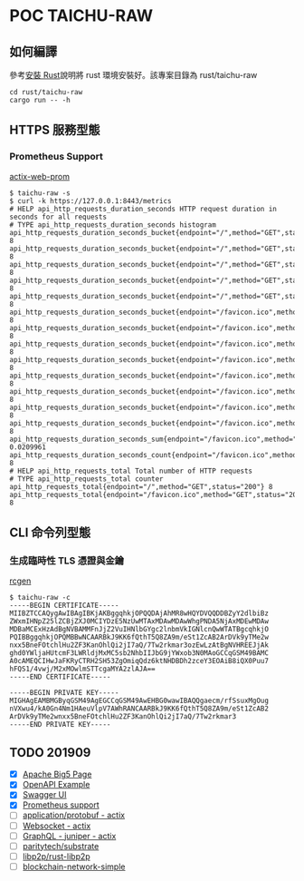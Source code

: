 # POC TAICHU-RAW
<!-- toc -->

## 如何編譯 

參考[安裝 Rust](https://www.rust-lang.org/zh-TW/tools/install)說明將 rust 環境安裝好。該專案目錄為 rust/taichu-raw

```shell
cd rust/taichu-raw
cargo run -- -h
```

## HTTPS 服務型態

### Prometheus Support

[actix-web-prom](https://crates.io/crates/actix-web-prom)

```shell
$ taichu-raw -s
$ curl -k https://127.0.0.1:8443/metrics
# HELP api_http_requests_duration_seconds HTTP request duration in seconds for all requests   
# TYPE api_http_requests_duration_seconds histogram
api_http_requests_duration_seconds_bucket{endpoint="/",method="GET",status="200",le="0.005"} 8
api_http_requests_duration_seconds_bucket{endpoint="/",method="GET",status="200",le="0.01"} 8 
api_http_requests_duration_seconds_bucket{endpoint="/",method="GET",status="200",le="0.025"} 8
api_http_requests_duration_seconds_bucket{endpoint="/",method="GET",status="200",le="0.05"} 8 
api_http_requests_duration_seconds_bucket{endpoint="/",method="GET",status="200",le="0.1"} 8  
api_http_requests_duration_seconds_bucket{endpoint="/favicon.ico",method="GET",status="200",le="0.1"} 8
api_http_requests_duration_seconds_bucket{endpoint="/favicon.ico",method="GET",status="200",le="0.25"} 8
api_http_requests_duration_seconds_bucket{endpoint="/favicon.ico",method="GET",status="200",le="0.5"} 8
api_http_requests_duration_seconds_bucket{endpoint="/favicon.ico",method="GET",status="200",le="1"} 8
api_http_requests_duration_seconds_bucket{endpoint="/favicon.ico",method="GET",status="200",le="2.5"} 8
api_http_requests_duration_seconds_bucket{endpoint="/favicon.ico",method="GET",status="200",le="5"} 8
api_http_requests_duration_seconds_bucket{endpoint="/favicon.ico",method="GET",status="200",le="10"} 8
api_http_requests_duration_seconds_bucket{endpoint="/favicon.ico",method="GET",status="200",le="+Inf"} 8
api_http_requests_duration_seconds_sum{endpoint="/favicon.ico",method="GET",status="200"} 0.0209961
api_http_requests_duration_seconds_count{endpoint="/favicon.ico",method="GET",status="200"} 8
# HELP api_http_requests_total Total number of HTTP requests
# TYPE api_http_requests_total counter
api_http_requests_total{endpoint="/",method="GET",status="200"} 8
api_http_requests_total{endpoint="/favicon.ico",method="GET",status="200"} 8
```

## CLI 命令列型態

### 生成臨時性 TLS 憑證與金鑰

[rcgen](https://crates.io/crates/rcgen)

```shell
$ taichu-raw -c
-----BEGIN CERTIFICATE-----
MIIBZTCCAQygAwIBAgIBKjAKBggqhkjOPQQDAjAhMR8wHQYDVQQDDBZyY2dlbiBz
ZWxmIHNpZ25lZCBjZXJ0MCIYDzE5NzUwMTAxMDAwMDAwWhgPNDA5NjAxMDEwMDAw
MDBaMCExHzAdBgNVBAMMFnJjZ2VuIHNlbGYgc2lnbmVkIGNlcnQwWTATBgcqhkjO
PQIBBggqhkjOPQMBBwNCAARBkJ9KK6fQthT5Q8ZA9m/eSt1ZcAB2ArDVk9yTMe2w
nxx5BneFOtchlHu2ZF3KanOhlQi2jI7aQ/7Tw2rkmar3ozEwLzAtBgNVHREEJjAk
ghd0YWljaHUtcmF3LWRldjMxMC5sb2NhbIIJbG9jYWxob3N0MAoGCCqGSM49BAMC
A0cAMEQCIHwJaFKRyCTRH2SH53ZgOmiqQdz6ktNHDBDh2zceY3EOAiB8iQX0Puu7
hFQS1/4vwj/M2xMOwlmSTTcgaMYA2zlAJA==
-----END CERTIFICATE-----

-----BEGIN PRIVATE KEY-----
MIGHAgEAMBMGByqGSM49AgEGCCqGSM49AwEHBG0wawIBAQQgaecm/rfSsuxMgOug
nVXwu4/kA0Gn4Nm1HAeuVlpV7AWhRANCAARBkJ9KK6fQthT5Q8ZA9m/eSt1ZcAB2
ArDVk9yTMe2wnxx5BneFOtchlHu2ZF3KanOhlQi2jI7aQ/7Tw2rkmar3
-----END PRIVATE KEY-----
```

## TODO 201909

- [x] [Apache Big5 Page](./apache-big5.md)
- [x] [OpenAPI Example](../api/swagger-ui/index.html)
- [x] [Swagger UI](https://github.com/swagger-api/swagger-ui)
- [x] [Prometheus support](https://docs.rs/actix-web-prom/0.1.2/actix_web_prom/)
- [ ] [application/protobuf - actix](https://github.com/actix/examples/tree/master/protobuf)
- [ ] [Websocket - actix](https://github.com/actix/examples/tree/master/websocket)
- [ ] [GraphQL - juniper - actix](https://github.com/actix/examples/tree/master/juniper)
- [ ] [paritytech/substrate](https://github.com/paritytech/substrate)
- [ ] [libp2p/rust-libp2p](https://github.com/libp2p/rust-libp2p)
- [ ] [blockchain-network-simple](https://docs.rs/blockchain-network-simple/0.5.0/blockchain_network_simple/)